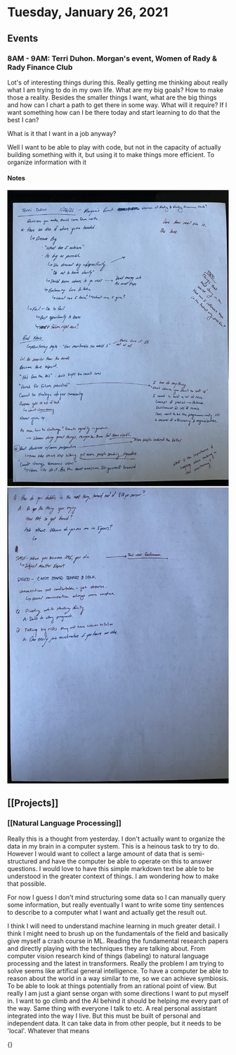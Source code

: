 # Tuesday, January 26, 2021

## Events

### 8AM - 9AM: Terri Duhon. Morgan's event, Women of Rady & Rady Finance Club

Lot's of interesting things during this. Really getting me thinking about really
what I am trying to do in my own life. What are my big goals? How to make
those a reality. Besides the smaller things I want, what are the big things and
how can I chart a path to get there in some way. What will it require? If I want
something how can I be there today and start learning to do that the best I can?

What is it that I want in a job anyway?

Well I want to be able to play with code, but not in the capacity of actually 
building something with it, but using it to make things more efficient. To 
organize information with it

#### Notes

![](teri-duhon-1.jpeg)
![](teri-duhon-2.jpeg)

## [[Projects]]

### [[Natural Language Processing]]

Really this is a thought from yesterday. I don't actually want to organize the
data in my brain in a computer system. This is a heinous task to try to do.
However I would want to collect a large amount of data that is semi-structured
and have the computer be able to operate on this to answer questions. I would
love to have this simple markdown text be able to be understood in the greater
context of things. I am wondering how to make that possible.

For now I guess I don't mind structuring some data so I can manually query some
information, but really eventually I want to write some tiny sentences to 
describe to a computer what I want and actually get the result out.

I think I will need to understand machine learning in much greater detail. I 
think I might need to brush up on the fundamentals of the field and basically
give myself a crash course in ML. Reading the fundamental research papers and 
directly playing with the techniques they are talking about. From computer
vision research kind of things (labeling) to natural language processing and
the latest in transformers. Really the problem I am trying to solve seems
like artifical general intelligence. To have a computer be able to reason about
the world in a way similar to me, so we can achieve symbiosis. To be able to look
at things potentially from an rational point of view. But really I am just a
giant sense organ with some directions I want to put myself in. I want to go
climb and the AI behind it should be helping me every part of the way. Same
thing with everyone I talk to etc. A real personal assistant integrated into the
way I live. But this must be built of personal and independent data. It can take
data in from other people, but it needs to be 'local'. Whatever that means

{}